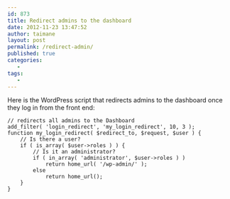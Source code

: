 ```yaml
---
id: 873
title: Redirect admins to the dashboard
date: 2012-11-23 13:47:52
author: taimane
layout: post
permalink: /redirect-admin/
published: true
categories:
   -
tags:
   -
---
```

Here is the WordPress script that redirects admins to the dashboard once they log in from the front end:
```
// redirects all admins to the Dashboard
add_filter( 'login_redirect', 'my_login_redirect', 10, 3 );
function my_login_redirect( $redirect_to, $request, $user ) {
	// Is there a user?
	if ( is_array( $user->roles ) ) {
		// Is it an administrator?
		if ( in_array( 'administrator', $user->roles ) )
			return home_url( '/wp-admin/' );
		else
			return home_url();		
	}
}
```